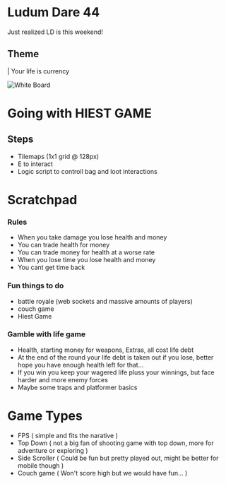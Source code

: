 # Ludum Dare 44
Just realized LD is this weekend!

## Theme
| Your life is currency

![White Board](https://i.imgur.com/caqANXx.jpg)

# Going with HIEST GAME

## Steps
- Tilemaps (1x1 grid @ 128px)
- E to interact
- Logic script to controll bag and loot interactions

# Scratchpad

### Rules
- When you take damage you lose health and money
- You can trade health for money
- You can trade money for health at a worse rate
- When you lose time you lose health and money
- You cant get time back

### Fun things to do
- battle royale (web sockets and massive amounts of players)
- couch game
- Hiest Game

### Gamble with life game
- Health, starting money for weapons, Extras, all cost life debt
- At the end of the round your life debt is taken out if you lose, better hope you have enough health left for that...
- If you win you keep your wagered life pluss your winnings, but face harder and more enemy forces
- Maybe some traps and platformer basics

# Game Types
- FPS ( simple and fits the narative )
- Top Down ( not a big fan of shooting game with top down, more for adventure or exploring )
- Side Scroller ( Could be fun but pretty played out, might be better for mobile though )
- Couch game ( Won't score high but we would have fun... )
